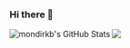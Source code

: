 ### Hi there 👋

<!--
**Mondirkb/mondirkb** is a ✨ _special_ ✨ repository because its `README.md` (this file) appears on your GitHub profile.

Here are some ideas to get you started:

- 🔭 I’m currently working on ...
- 🌱 I’m currently learning ...
- 👯 I’m looking to collaborate on ...
- 🤔 I’m looking for help with ...
- 💬 Ask me about ...
- 📫 How to reach me: ...
- 😄 Pronouns: ...
- ⚡ Fun fact: ...
-->



<p align="center">

<a href="https://github.com/Mondirkb/mondirkb">
  <img align="left" src="https://github-readme-stats.vercel.app/api?username=mondirkb&show_icons=true&theme=cobalt&include_all_commits=true&hide=contribs&count_private=true&line_height=32" alt="mondirkb's GitHub Stats" />
</a>

<a href="https://github.com/Mondirkb/mondirkb">
  <img align="left" src="https://github-readme-stats.vercel.app/api/top-langs/?username=mondirkb&show_icons=true&theme=cobalt&langs_count=3&layout=default&hide_border=false" />
</a>

</p>
